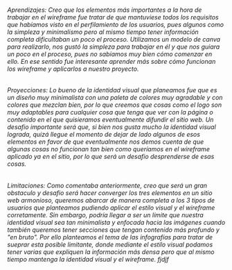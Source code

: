  ###### Aprendizajes: Creo que los elementos más importantes a la hora de trabajar en el wireframe fue tratar de que mantuviese todos los requisitos que habíamos visto en el perfilamiento de los usuarios, pues algunos como la simpleza y minimalismo pero al mismo tiempo tener información completa dificultaban un poco el proceso. Utilizamos un modelo de canva para realizarlo, nos gustó la simpleza para trabajar en él y que nos guiara un poco en el proceso, pues no sabíamos muy bien cómo comenzar en ello. En ese sentido fue interesante aprender más sobre cómo funcionan los wireframe y aplicarlos a nuestro proyecto.

 ###### Proyecciones: Lo bueno de la identidad visual que planeamos fue que es un diseño muy minimalista con una paleta de colores muy agradable y con colores que mezclan bien, por lo que creemos que cosas como el logo son muy adaptables para cualquier cosa que tenga que ver con la página o contenido en el que quisieramos eventualmente difundir el sitio web. Un desafio importante será que, si bien nos gusta mucho la identidad visual lograda, quizá llegue el momento de dejar de lado algunos de esos elementos en favor de que eventualmente nos demos cuenta de que algunas cosas no funcionan tan bien como queríamos en el wireframe aplicado ya en el sitio, por lo que será un desafio desprenderse de esas cosas. 

 ###### Limitaciones: Como comentaba anteriormente, creo que será un gran obstaculo y desafio será hacer converger los tres elementos en un sitio web armonioso, queremos abarcar de manera completa a los 3 tipos de usuarios que planteamos pudiendo aplicar el estilo visual y el wireframe corretamente. Sin embargo, podría llegar a ser un límite que nuestra identidad visual sea tan minimalista y enfocada hacia las imágenes cuando también queremos tener secciones que tengan contenido más profundo y "en bruto". Por ello planteamos el tema de las infografías para tratar de sueprar esta posible limitante, donde mediante el estilo visual podamos tener varias que expliquen la información más densa pero que al mismo tiempo mantenga la identidad visual y el wireframe. fjdjf
